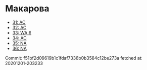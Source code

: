 # Макарова
- [31: AC](31.md)
- [32: AC](32.md)
- [33: WA 6](33.md)
- [34: AC](34.md)
- [35: NA](35.md)
- [36: NA](36.md)

Commit: f51bf2d09619b1c1fdaf7336b0b3584c12be273a
 fetched at: 20201201-203233
